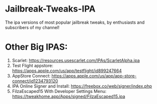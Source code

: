 # Jailbreak-Tweaks-IPA
The ipa versions of most popular jailbreak tweaks, by enthusiasts and subscribers of my channel!

# Other Big IPAS:
1) Scarlet: https://resources.usescarlet.com/IPAs/ScarletAlpha.ipa
2) Test Flight appstore: https://apps.apple.com/us/app/testflight/id899247664
3) AppStore Connect: https://apps.apple.com/us/app/app-store-connect/id1234793120 
4) IPA Online Signer and Install: https://freebox.co/web/signer/index.php
5) FilzaEscaped15 With Developer Settings Menu: https://tweakhome.app/Apps/signed/FilzaEscaped15.ipa
